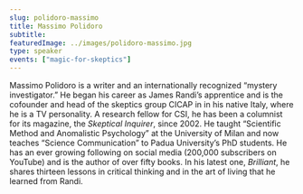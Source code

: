```yaml
---
slug: polidoro-massimo
title: Massimo Polidoro
subtitle:
featuredImage: ../images/polidoro-massimo.jpg
type: speaker
events: ["magic-for-skeptics"]
---
```


<!-- Yay, no errors, warnings, or alerts! -->

Massimo Polidoro is a writer and an internationally recognized “mystery investigator.” He began his career as James Randi’s apprentice and is the cofounder and head of the skeptics group CICAP in in his native Italy, where he is a TV personality. A research fellow for CSI, he has been a columnist for its magazine, the _Skeptical Inquirer_, since 2002. He taught “Scientific Method and Anomalistic Psychology” at the University of Milan and now teaches “Science Communication” to Padua University’s PhD students. He has an ever growing following on social media (200,000 subscribers on YouTube) and is the author of over fifty books. In his latest one, _Brilliant_, he shares thirteen lessons in critical thinking and in the art of living that he learned from Randi.

